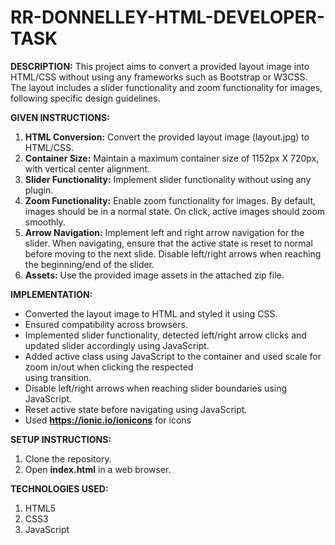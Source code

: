 # RR-DONNELLEY-HTML-DEVELOPER-TASK

**DESCRIPTION:**
This project aims to convert a provided layout image  into HTML/CSS without using any frameworks such as Bootstrap or W3CSS. The layout includes a slider functionality and zoom functionality for images, following specific design guidelines.

**GIVEN INSTRUCTIONS:**
1. **HTML Conversion:** Convert the provided layout image (layout.jpg) to HTML/CSS.
2. **Container Size:** Maintain a maximum container size of 1152px X 720px, with vertical center alignment.
3. **Slider Functionality:** Implement slider functionality without using any plugin.
4. **Zoom Functionality:** Enable zoom functionality for images. By default, images should be in a normal state. On click, active images should zoom smoothly.
5. **Arrow Navigation:** Implement left and right arrow navigation for the slider. When navigating, ensure that the active state is reset to normal before moving to the next slide. Disable left/right arrows when reaching the beginning/end of the slider.
6. **Assets:** Use the provided image assets in the attached zip file.

**IMPLEMENTATION:**
  - Converted the layout image to HTML and styled it using CSS.
  - Ensured compatibility across browsers.
  - Implemented slider functionality, detected left/right arrow clicks and updated slider accordingly using JavaScript.
  - Added active class using JavaScript to the container and used scale for zoom in/out when clicking the respected <div> using transition.
  - Disable left/right arrows when reaching slider boundaries using JavaScript.
  - Reset active state before navigating using JavaScript.
  - Used **https://ionic.io/ionicons** for icons

**SETUP INSTRUCTIONS:**
1. Clone the repository.
2. Open **index.html** in a web browser.

**TECHNOLOGIES USED:**
  1. HTML5
  2. CSS3
  3. JavaScript

  

